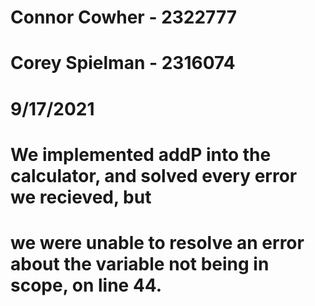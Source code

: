 # Connor Cowher - 2322777 
# Corey Spielman - 2316074 
# 9/17/2021 
# We implemented addP into the calculator, and solved every error we recieved, but 
# we were unable to resolve an error about the variable not being in scope, on line 44.

